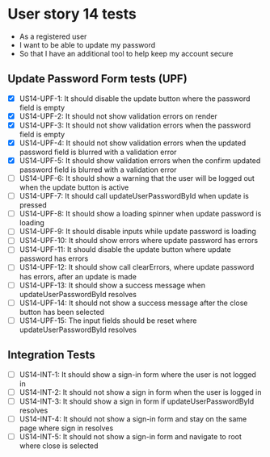 # User story 14 tests

- As a registered user
- I want to be able to update my password
- So that I have an additional tool to help keep my account secure

## Update Password Form tests (UPF)

- [x] US14-UPF-1: It should disable the update button where the password field is empty
- [x] US14-UPF-2: It should not show validation errors on render
- [x] US14-UPF-3: It should not show validation errors when the password field is empty
- [x] US14-UPF-4: It should not show validation errors when the updated password field is blurred with a validation error
- [x] US14-UPF-5: It should show validation errors when the confirm updated password field is blurred with a validation error
- [ ] US14-UPF-6: It should show a warning that the user will be logged out when the update button is active
- [ ] US14-UPF-7: It should call updateUserPasswordById when update is pressed
- [ ] US14-UPF-8: It should show a loading spinner when update password is loading
- [ ] US14-UPF-9: It should disable inputs while update password is loading
- [ ] US14-UPF-10: It should show errors where update password has errors
- [ ] US14-UPF-11: It should disable the update button where update password has errors
- [ ] US14-UPF-12: It should show call clearErrors, where update password has errors, after an update is made
- [ ] US14-UPF-13: It should show a success message when updateUserPasswordById resolves
- [ ] US14-UPF-14: It should not show a success message after the close button has been selected
- [ ] US14-UPF-15: The input fields should be reset where updateUserPasswordById resolves

## Integration Tests

- [ ] US14-INT-1: It should show a sign-in form where the user is not logged in
- [ ] US14-INT-2: It should not show a sign in form when the user is logged in
- [ ] US14-INT-3: It should show a sign in form if updateUserPasswordById resolves
- [ ] US14-INT-4: It should not show a sign-in form and stay on the same page where sign in resolves
- [ ] US14-INT-5: It should not show a sign-in form and navigate to root where close is selected
